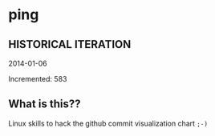 # ping

## HISTORICAL ITERATION
2014-01-06

Incremented: 583

## What is this?? 
Linux skills to hack the github commit visualization chart `;-)`
